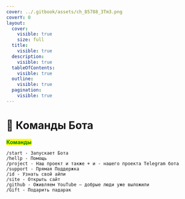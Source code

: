 ```yaml
---
cover: ../.gitbook/assets/ch_85788_3Tm3.png
coverY: 0
layout:
  cover:
    visible: true
    size: full
  title:
    visible: true
  description:
    visible: true
  tableOfContents:
    visible: true
  outline:
    visible: true
  pagination:
    visible: true
---
```


# 🤖 Команды Бота

&#x20;                                                                     <mark style="color:green;">**Команды**</mark>

```
/start - Запускает Бота
/hellp - Помощь
/project - Наш проект и также + и - нашего проекта Telegram бота
/support - Прямая Поддержка
/id - Узнать свой айпи
/site - Открыть сайт
/github - Оживляем YouTube — добрые люди уже выложили
/Gift - Подарить падарак
```
